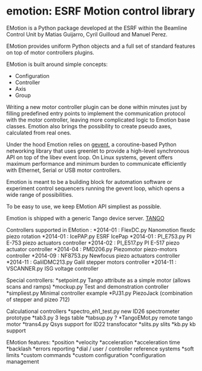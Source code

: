 emotion: ESRF Motion control library
====================================

EMotion is a Python package developed at the ESRF within the Beamline
Control Unit by Matias Guijarro, Cyril Guilloud and Manuel Perez.

EMotion provides uniform Python objects and a full set of standard
features on top of motor controllers plugins.

EMotion is built around simple concepts:
* Configuration
* Controller
* Axis
* Group

Writing a new motor controller plugin can be done within minutes just
by filling predefined entry points to implement the communication
protocol with the motor controller, leaving more complicated logic to
Emotion base classes. Emotion also brings the possibility to create
pseudo axes, calculated from real ones.

Under the hood Emotion relies on [gevent](http://www.gevent.org), a
coroutine-based Python networking library that uses greenlet to
provide a high-level synchronous API on top of the libev event
loop. On Linux systems, gevent offers maximum performance and minimum
burden to communicate efficiently with Ethernet, Serial or USB motor
controllers.

Emotion is meant to be a building block for automation software or
experiment control sequencers running the gevent loop, which opens a
wide range of possibilities.

To be easy to use, we keep EMotion API simpliest as possible.

Emotion is shipped with a generic Tango device server.
[TANGO](http://www.tango-controls.org)

Controllers supported in EMotion :
*2014-01 : FlexDC.py      Nanomotion flexdc piezo rotation
*2014-01 : IcePAP.py      ESRF IcePap
*2014-01 : PI_E753.py     PI E-753 piezo actuators controller
*2014-02 : PI_E517.py     PI E-517 piezo actuator controller
*2014-04 : PMD206.py      Piezomotor piezo-motors controller
*2014-09 : NF8753.py      Newfocus piezo actuators controller
*2014-11 : GalilDMC213.py Galil stepper motors controller
*2014-11 : VSCANNER.py    ISG voltage controller

Special controllers:
*setpoint.py   Tango attribute as a simple motor (allows scans and ramps)
*mockup.py     Test and demonstration controller
*simpliest.py  Minimal controller example
*PJ31.py       PiezoJack (combination of stepper and pizeo 712)

Calculational controllers
*spectro_eh1_test.py  new ID26 spectrometer prototype
*tab3.py              3 legs table
*tabsup.py            ?
*TangoEMot.py         remote tango motor
*trans4.py            Qsys support for ID22 transfocator
*slits.py             slits
*kb.py                kb support

EMotion features:
*position
*velocity
*acceleration
*acceleration time
*backlash
*errors reporting
*dial / user / controller reference systems
*soft limits
*custom commands
*custom configuration
*configuration management
